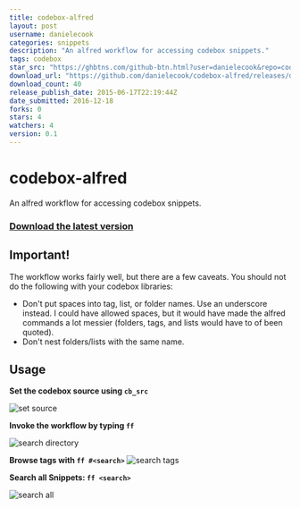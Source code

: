 ```yaml
---
title: codebox-alfred
layout: post
username: danielecook
categories: snippets
description: "An alfred workflow for accessing codebox snippets."
tags: codebox
star_src: "https://ghbtns.com/github-btn.html?user=danielecook&repo=codebox-alfred&type=star&count=true"
download_url: "https://github.com/danielecook/codebox-alfred/releases/download/0.1/Codebox-Alfred.alfredworkflow"
download_count: 40
release_publish_date: 2015-06-17T22:19:44Z
date_submitted: 2016-12-18
forks: 0
stars: 4
watchers: 4
version: 0.1
---
```

# codebox-alfred

An alfred workflow for accessing codebox snippets.

### [Download the latest version](https://github.com/danielecook/codebox-alfred/releases)

## Important!

The workflow works fairly well, but there are a few caveats. You should not do the following with your codebox libraries:

* Don't put spaces into tag, list, or folder names. Use an underscore instead. I could have allowed spaces, but it would have made the alfred commands a lot messier (folders, tags, and lists would have to of been quoted). 
* Don't nest folders/lists with the same name. 

## Usage

__Set the codebox source using `cb_src`__

![set source](img/set_src.png)

__Invoke the workflow by typing `ff`__

![search directory](img/browse_directory.png)

__Browse tags with `ff #<search>`__
![search tags](img/search_tags.png)

__Search all Snippets: `ff <search>`__

![search all](img/search_snippets.png)
